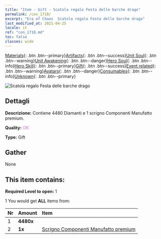 ```yaml
---
title: "Item - Gift - Scatola regalo Festa delle barche drago"
permalink: /con_1718/
excerpt: "Era of Chaos  Scatola regalo Festa delle barche drago"
last_modified_at: 2021-04-25
locale: it
ref: "con_1718.md"
toc: false
classes: wide
---
```

 [Materials](/ItemsIT/){: .btn .btn--primary}[Artifacts](/ItemsIT/Artifacts/){: .btn .btn--success}[Unit Soul](/ItemsIT/UnitSoul/){: .btn .btn--warning}[Unit Awakening](/ItemsIT/UnitAwakening/){: .btn .btn--danger}[Hero Soul](/ItemsIT/HeroSoul/){: .btn .btn--info}[Hero Skill](/ItemsIT/HeroSkill/){: .btn .btn--primary}[Gift](/ItemsIT/Gift/){: .btn .btn--success}[Event related](/ItemsIT/Events/){: .btn .btn--warning}[Avatars](/ItemsIT/Avatars/){: .btn .btn--danger}[Consumables](/ItemsIT/Consumables/){: .btn .btn--info}[Unknown](/ItemsIT/Unknown/){: .btn .btn--primary}

 ![Scatola regalo Festa delle barche drago](/images/t/i_907331.png)

## Dettagli
 **Descrizione:** Contiene 4480 Diamanti e 1 scrigno Componenti Manufatto premium.

 **Quality:** <span style="color: #DA70D6">OK</span>

 **Type:** Gift

## Gather

  None

## This item contains:

 **Required Level to open:** 1

 1 You would get **ALL** items  from:

  | Nr | Amount |     Item    |
  |:---|:-------|:------------|
  | 1 |  **4480x** | <i class="fas fa-gem"/> |  | 
  | 2 |  **1x** | [Scrigno Componenti Manufatto premium](/ItemsIT/con_1721/) |  | 
